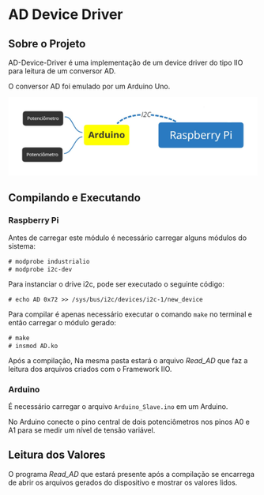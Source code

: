 # AD Device Driver
## Sobre o Projeto

AD-Device-Driver é uma implementação de um device driver do tipo IIO para leitura de um conversor AD.

O conversor AD foi emulado por um Arduino Uno.

 ![scheme](/img/scheme.jpg)



## Compilando e Executando

### Raspberry Pi


Antes de carregar este módulo é necessário carregar alguns módulos do sistema:

```
# modprobe industrialio
# modprobe i2c-dev
```

Para instanciar o drive i2c, pode ser executado o seguinte código:
```
# echo AD 0x72 >> /sys/bus/i2c/devices/i2c-1/new_device
```

Para compilar é apenas necessário executar o comando `make` no terminal e então carregar o módulo gerado:
```
# make
# insmod AD.ko
```

Após a compilação, Na mesma pasta estará o arquivo *Read_AD* que faz a leitura dos arquivos criados com o Framework IIO.

### Arduino

É necessário carregar o arquivo `Arduino_Slave.ino` em um Arduino.

No Arduino conecte o pino central de dois potenciômetros nos pinos A0 e A1 para se medir um nível de tensão variável.

## Leitura dos Valores

O programa *Read_AD* que estará presente após a compilação se encarrega de abrir os arquivos gerados do dispositivo e mostrar os valores lidos.
